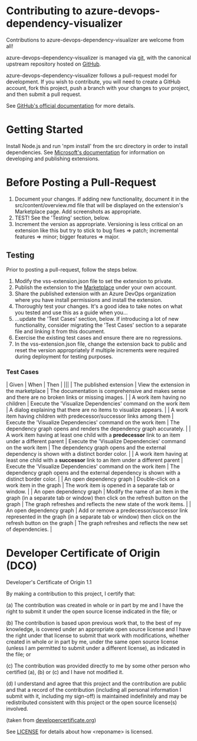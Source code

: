 # Contributing to azure-devops-dependency-visualizer 

Contributions to azure-devops-dependency-visualizer are welcome from all!

azure-devops-dependency-visualizer is managed via [git](https://git-scm.com), with the canonical upstream
repository hosted on [GitHub](https://github.com/ni/azure-devops-dependency-visualizer/).

azure-devops-dependency-visualizer follows a pull-request model for development.  If you wish to
contribute, you will need to create a GitHub account, fork this project, push a
branch with your changes to your project, and then submit a pull request.

See [GitHub's official documentation](https://help.github.com/articles/using-pull-requests/) for more details.

# Getting Started

Install Node.js and run 'npm install' from the src directory in order to install dependencies.  See [Microsoft's documentation](https://docs.microsoft.com/en-us/azure/devops/extend/?toc=%2Fazure%2Fdevops%2Fextend%2Ftoc.json&bc=%2Fazure%2Fdevops%2Fextend%2Fbreadcrumb%2Ftoc.json&view=azure-devops) for information on developing and publishing extensions.

# Before Posting a Pull-Request

1. Document your changes.  If adding new functionality, document it in the src/content/overview.md file that will be displayed on the extension's Marketplace page. Add screenshots as appropriate.
2. TEST!  See the 'Testing' section, below.
3. Increment the version as appropriate. Versioning is less critical on an extension like this but try to stick to bug fixes => patch; incremental features => minor; bigger features => major.

## Testing

Prior to posting a pull-request, follow the steps below.

1. Modify the vss-extension.json file to set the extension to private.
2. Publish the extension to the [Marketplace](https://marketplace.visualstudio.com/) under your own account.
3. Share the published extension with an Azure DevOps organization where you have install permissions and install the extension.
4. Thoroughly test your changes. It's a good idea to take notes on what you tested and use this as a guide when you...
5. ...update the 'Test Cases' section, below. If introducing a lot of new functionality, consider migrating the 'Test Cases' section to a separate file and linking it from this document.
6. Exercise the existing test cases and ensure there are no regressions.
7. In the vss-extension.json file, change the extension back to public and reset the version appropriately if multiple increments were required during deployment for testing purposes.

### Test Cases

| Given | When | Then |
|||
| The published extension | View the extension in the marketplace | The documentation is comprehensive and makes sense and there are no broken links or missing images. |
| A work item having no children | Execute the 'Visualize Dependencies' command on the work item | A dialog explaining that there are no items to visualize appears. |
| A work item having children with predecessor/successor links among them | Execute the 'Visualize Dependencies' command on the work item | The dependency graph opens and renders the dependency graph accurately. |
| A work item having at least one child with a **predecessor** link to an item under a different parent | Execute the 'Visualize Dependencies' command on the work item | The dependency graph opens and the external dependency is shown with a distinct border color. |
| A work item having at least one child with a **successor** link to an item under a different parent | Execute the 'Visualize Dependencies' command on the work item | The dependency graph opens and the external dependency is shown with a distinct border color. |
| An open dependency graph | Double-click on a work item in the graph | The work item is opened in a separate tab or window. |
| An open dependency graph | Modify the name of an item in the graph (in a separate tab or window) then click on the refresh button on the graph | The graph refreshes and reflects the new state of the work items. |
| An open dependency graph | Add or remove a predecessor/successor link represented in the graph (in a separate tab or window) then click on the refresh button on the graph | The graph refreshes and reflects the new set of dependencies. |

# Developer Certificate of Origin (DCO)

   Developer's Certificate of Origin 1.1

   By making a contribution to this project, I certify that:

   (a) The contribution was created in whole or in part by me and I
       have the right to submit it under the open source license
       indicated in the file; or

   (b) The contribution is based upon previous work that, to the best
       of my knowledge, is covered under an appropriate open source
       license and I have the right under that license to submit that
       work with modifications, whether created in whole or in part
       by me, under the same open source license (unless I am
       permitted to submit under a different license), as indicated
       in the file; or

   (c) The contribution was provided directly to me by some other
       person who certified (a), (b) or (c) and I have not modified
       it.

   (d) I understand and agree that this project and the contribution
       are public and that a record of the contribution (including all
       personal information I submit with it, including my sign-off) is
       maintained indefinitely and may be redistributed consistent with
       this project or the open source license(s) involved.

(taken from [developercertificate.org](https://developercertificate.org/))

See [LICENSE](https://github.com/ni/azure-devops-dependency-visualizer/blob/master/LICENSE)
for details about how \<reponame\> is licensed.
